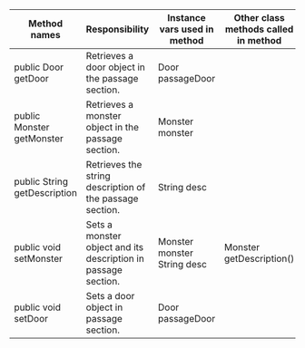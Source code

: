 | Method names                 | Responsibility                                                | Instance vars used in method | Other class methods called in method | Objects used by method | Lines of code |
|------------------------------|---------------------------------------------------------------|------------------------------|--------------------------------------|------------------------|---------------|
| public Door getDoor          | Retrieves a door object in the passage section.               | Door passageDoor             |                                      | Door                   | 1             |
| public Monster getMonster    | Retrieves a monster object in the passage section.            | Monster monster              |                                      | Monster                | 1             |
| public String getDescription | Retrieves the string description of the passage section.      | String desc                  |                                      |                        | 1             |
| public void setMonster       | Sets a monster object and its description in passage section. | Monster monster String desc  | Monster getDescription()             | Monster                | 2             |
| public void setDoor          | Sets a door object in passage section.                        | Door passageDoor             |                                      | Door                   | 1             |